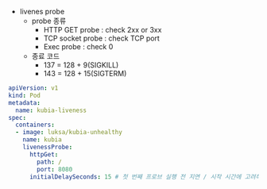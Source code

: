 * livenes probe
  * probe 종류
    * HTTP GET probe : check 2xx or 3xx
    * TCP socket probe : check TCP port
    * Exec probe : check 0
  * 종료 코드
    * 137 = 128 + 9(SIGKILL)
    * 143 = 128 + 15(SIGTERM)

```yml
apiVersion: v1
kind: Pod
metadata:
  name: kubia-liveness
spec:
  containers:
  - image: luksa/kubia-unhealthy
    name: kubia
    livenessProbe:
      httpGet:
        path: /
        port: 8080
      initialDelaySeconds: 15 # 첫 번째 프로브 실행 전 지연 / 시작 시간에 고려하여 설정
```
